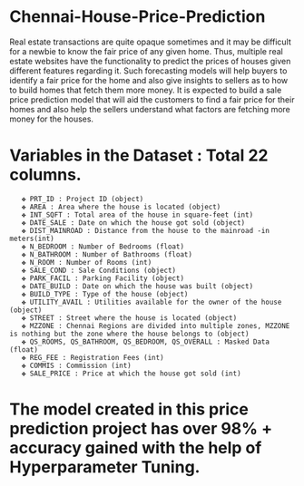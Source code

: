 # Chennai-House-Price-Prediction
Real estate transactions are quite opaque sometimes and it may be  difficult for a newbie to know the fair price of any given home.  Thus, multiple real estate websites have the functionality to predict the prices of houses given different features regarding it. Such forecasting models will help buyers to identify a fair price for the home and also give insights to sellers as to how to build  homes that fetch them more money. It is expected to build a sale price prediction model that will aid the customers to find a fair price for their homes  and also help the sellers understand what factors are fetching more money for the houses.

# Variables in the Dataset : Total 22 columns. 
       ✤ PRT_ID : Project ID (object)
       ✤ AREA : Area where the house is located (object)
       ✤ INT_SQFT : Total area of the house in square-feet (int)
       ✤ DATE_SALE : Date on which the house got sold (object)
       ✤ DIST_MAINROAD : Distance from the house to the mainroad -in meters(int)
       ✤ N_BEDROOM : Number of Bedrooms (float)
       ✤ N_BATHROOM : Number of Bathrooms (float)
       ✤ N_ROOM : Number of Rooms (int)
       ✤ SALE_COND : Sale Conditions (object)
       ✤ PARK_FACIL : Parking Facility (object)
       ✤ DATE_BUILD : Date on which the house was built (object)
       ✤ BUILD_TYPE : Type of the house (object)
       ✤ UTILITY_AVAIL : Utilities available for the owner of the house (object)
       ✤ STREET : Street where the house is located (object)
       ✤ MZZONE : Chennai Regions are divided into multiple zones, MZZONE is nothing but the zone where the house belongs to (object)
       ✤ QS_ROOMS, QS_BATHROOM, QS_BEDROOM, QS_OVERALL : Masked Data (float)
       ✤ REG_FEE : Registration Fees (int)
       ✤ COMMIS : Commission (int)
       ✤ SALE_PRICE : Price at which the house got sold (int)


# The model created in this price prediction project has over 98% + accuracy gained with the help of Hyperparameter Tuning.
